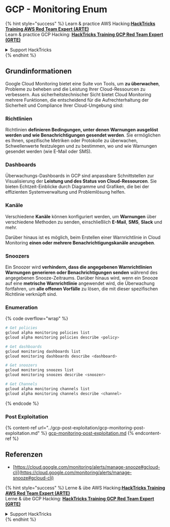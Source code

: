 # GCP - Monitoring Enum

{% hint style="success" %}
Learn & practice AWS Hacking:<img src="../../../.gitbook/assets/image (1).png" alt="" data-size="line">[**HackTricks Training AWS Red Team Expert (ARTE)**](https://training.hacktricks.xyz/courses/arte)<img src="../../../.gitbook/assets/image (1).png" alt="" data-size="line">\
Learn & practice GCP Hacking: <img src="../../../.gitbook/assets/image (2).png" alt="" data-size="line">[**HackTricks Training GCP Red Team Expert (GRTE)**<img src="../../../.gitbook/assets/image (2).png" alt="" data-size="line">](https://training.hacktricks.xyz/courses/grte)

<details>

<summary>Support HackTricks</summary>

* Check the [**subscription plans**](https://github.com/sponsors/carlospolop)!
* **Join the** 💬 [**Discord group**](https://discord.gg/hRep4RUj7f) or the [**telegram group**](https://t.me/peass) or **follow** us on **Twitter** 🐦 [**@hacktricks\_live**](https://twitter.com/hacktricks\_live)**.**
* **Share hacking tricks by submitting PRs to the** [**HackTricks**](https://github.com/carlospolop/hacktricks) and [**HackTricks Cloud**](https://github.com/carlospolop/hacktricks-cloud) github repos.

</details>
{% endhint %}

## Grundinformationen

Google Cloud Monitoring bietet eine Suite von Tools, um **zu überwachen**, Probleme zu beheben und die Leistung Ihrer Cloud-Ressourcen zu verbessern. Aus sicherheitstechnischer Sicht bietet Cloud Monitoring mehrere Funktionen, die entscheidend für die Aufrechterhaltung der Sicherheit und Compliance Ihrer Cloud-Umgebung sind:

### Richtlinien

Richtlinien **definieren Bedingungen, unter denen Warnungen ausgelöst werden und wie Benachrichtigungen gesendet werden**. Sie ermöglichen es Ihnen, spezifische Metriken oder Protokolle zu überwachen, Schwellenwerte festzulegen und zu bestimmen, wo und wie Warnungen gesendet werden (wie E-Mail oder SMS).

### Dashboards

Überwachungs-Dashboards in GCP sind anpassbare Schnittstellen zur Visualisierung der **Leistung und des Status von Cloud-Ressourcen**. Sie bieten Echtzeit-Einblicke durch Diagramme und Grafiken, die bei der effizienten Systemverwaltung und Problemlösung helfen.

### Kanäle

Verschiedene **Kanäle** können konfiguriert werden, um **Warnungen** über verschiedene Methoden zu senden, einschließlich **E-Mail**, **SMS**, **Slack** und mehr.

Darüber hinaus ist es möglich, beim Erstellen einer Warnrichtlinie in Cloud Monitoring **einen oder mehrere Benachrichtigungskanäle anzugeben**.

### Snoozers

Ein Snoozer wird **verhindern, dass die angegebenen Warnrichtlinien Warnungen generieren oder Benachrichtigungen senden** während des angegebenen Snooze-Zeitraums. Darüber hinaus wird, wenn ein Snooze auf eine **metrische Warnrichtlinie** angewendet wird, die Überwachung fortfahren, um **alle offenen Vorfälle** zu lösen, die mit dieser spezifischen Richtlinie verknüpft sind.

### Enumeration

{% code overflow="wrap" %}
```bash
# Get policies
gcloud alpha monitoring policies list
gcloud alpha monitoring policies describe <policy>

# Get dashboards
gcloud monitoring dashboards list
gcloud monitoring dashboards describe <dashboard>

# Get snoozers
gcloud monitoring snoozes list
gcloud monitoring snoozes describe <snoozer>

# Get Channels
gcloud alpha monitoring channels list
gcloud alpha monitoring channels describe <channel>
```
{% endcode %}

### Post Exploitation

{% content-ref url="../gcp-post-exploitation/gcp-monitoring-post-exploitation.md" %}
[gcp-monitoring-post-exploitation.md](../gcp-post-exploitation/gcp-monitoring-post-exploitation.md)
{% endcontent-ref %}

## Referenzen

* [https://cloud.google.com/monitoring/alerts/manage-snooze#gcloud-cli](https://cloud.google.com/monitoring/alerts/manage-snooze#gcloud-cli)

{% hint style="success" %}
Lerne & übe AWS Hacking:<img src="../../../.gitbook/assets/image (1).png" alt="" data-size="line">[**HackTricks Training AWS Red Team Expert (ARTE)**](https://training.hacktricks.xyz/courses/arte)<img src="../../../.gitbook/assets/image (1).png" alt="" data-size="line">\
Lerne & übe GCP Hacking: <img src="../../../.gitbook/assets/image (2).png" alt="" data-size="line">[**HackTricks Training GCP Red Team Expert (GRTE)**<img src="../../../.gitbook/assets/image (2).png" alt="" data-size="line">](https://training.hacktricks.xyz/courses/grte)

<details>

<summary>Support HackTricks</summary>

* Überprüfe die [**Abonnementpläne**](https://github.com/sponsors/carlospolop)!
* **Tritt der** 💬 [**Discord-Gruppe**](https://discord.gg/hRep4RUj7f) oder der [**Telegram-Gruppe**](https://t.me/peass) bei oder **folge** uns auf **Twitter** 🐦 [**@hacktricks\_live**](https://twitter.com/hacktricks\_live)**.**
* **Teile Hacking-Tricks, indem du PRs zu den** [**HackTricks**](https://github.com/carlospolop/hacktricks) und [**HackTricks Cloud**](https://github.com/carlospolop/hacktricks-cloud) GitHub-Repos einreichst.

</details>
{% endhint %}
